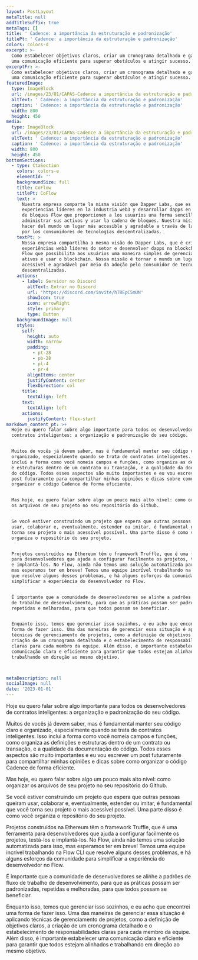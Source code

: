 ```yaml
---
layout: PostLayout
metaTitle: null
addTitleSuffix: true
metaTags: []
title: ' Cadence: a importância da estruturação e padronização'
titlePt: ' Cadence: a importância da estruturação e padronização'
colors: colors-d
excerpt: >-
  Como estabelecer objetivos claros, criar um cronograma detalhado e garantir
  uma comunicação eficiente para superar obstáculos e atingir sucesso.
excerptFr: >-
  Como estabelecer objetivos claros, criar um cronograma detalhado e garantir
  uma comunicação eficiente para superar obstáculos e atingir sucesso.
featuredImage:
  type: ImageBlock
  url: /images/23/01/CAPAS-Cadence a importância da estruturação e padronização.png
  altText: ' Cadence: a importância da estruturação e padronização'
  caption: ' Cadence: a importância da estruturação e padronização'
  width: 800
  height: 450
media:
  type: ImageBlock
  url: /images/23/01/CAPAS-Cadence a importância da estruturação e padronização.png
  altText: ' Cadence: a importância da estruturação e padronização'
  caption: ' Cadence: a importância da estruturação e padronização'
  width: 800
  height: 450
bottomSections:
  - type: CtaSection
    colors: colors-e
    elementId: ''
    backgroundSize: full
    title: CoFlow
    titlePt: CoFlow
    text: >
      Nuestra empresa comparte la misma visión que Dapper Labs, que es crear
      experiencias líderes en la industria web3 y desarrollar dapps en la cadena
      de bloques Flow que proporcionen a los usuarios una forma sencilla de
      administrar sus activos y usar la cadena de bloques. Nuestra misión es
      hacer del mundo un lugar más accesible y agradable a través de la adopción
      por los consumidores de tecnologías descentralizadas.
    textPt: >
      Nossa empresa compartilha a mesma visão do Dapper Labs, que é criar
      experiências web3 líderes do setor e desenvolver dapps na blockchain da
      Flow que possibilita aos usuários uma maneira simples de gerenciar seus
      ativos e usar o blockchain. Nossa missão é tornar o mundo um lugar mais
      acessível e agradável por meio da adoção pelo consumidor de tecnologias
      descentralizadas.
    actions:
      - label: Servidor no Discord
        altText: Entrar no Discord
        url: 'https://discord.com/invite/hT8EpC5mUN'
        showIcon: true
        icon: arrowRight
        style: primary
        type: Button
    backgroundImage: null
    styles:
      self:
        height: auto
        width: narrow
        padding:
          - pt-28
          - pb-28
          - pl-4
          - pr-4
        alignItems: center
        justifyContent: center
        flexDirection: col
      title:
        textAlign: left
      text:
        textAlign: left
      actions:
        justifyContent: flex-start
markdown_content_pt: >+
  Hoje eu quero falar sobre algo importante para todos os desenvolvedores de
  contratos inteligentes: a organização e padronização do seu código.


  Muitos de vocês já devem saber, mas é fundamental manter seu código claro e
  organizado, especialmente quando se trata de contratos inteligentes. Isso
  inclui a forma como você nomeia campos e funções, como organiza as definições
  e estruturas dentro de um contrato ou transação, e a qualidade da documentação
  do código. Todos esses aspectos são muito importantes e eu vou escrever um
  post futuramente para compartilhar minhas opiniões e dicas sobre como
  organizar o código Cadence de forma eficiente.


  Mas hoje, eu quero falar sobre algo um pouco mais alto nível: como organizar
  os arquivos de seu projeto no seu repositório do Github.


  Se você estiver construindo um projeto que espera que outras pessoas queiram
  usar, colaborar e, eventualmente, estender ou imitar, é fundamental que você
  torna seu projeto o mais acessível possível. Uma parte disso é como você
  organiza o repositório do seu projeto.


  Projetos construídos na Ethereum têm o framework Truffle, que é uma ferramenta
  para desenvolvedores que ajuda a configurar facilmente os projetos, testá-los
  e implantá-los. No Flow, ainda não temos uma solução automatizada para isso,
  mas esperamos ter em breve! Temos uma equipe incrível trabalhando na Flow CLI
  que resolve alguns desses problemas, e há alguns esforços da comunidade para
  simplificar a experiência do desenvolvedor no Flow.


  É importante que a comunidade de desenvolvedores se alinhe a padrões de fluxo
  de trabalho de desenvolvimento, para que as práticas possam ser padronizadas,
  repetidas e melhoradas, para que todos possam se beneficiar.


  Enquanto isso, temos que gerenciar isso sozinhos, e eu acho que encontrei uma
  forma de fazer isso. Uma das maneiras de gerenciar essa situação é aplicando
  técnicas de gerenciamento de projetos, como a definição de objetivos claros, a
  criação de um cronograma detalhado e o estabelecimento de responsabilidades
  claras para cada membro da equipe. Além disso, é importante estabelecer uma
  comunicação clara e eficiente para garantir que todos estejam alinhados e
  trabalhando em direção ao mesmo objetivo.



metaDescription: null
socialImage: null
date: '2023-01-01'
---
```

Hoje eu quero falar sobre algo importante para todos os desenvolvedores de contratos inteligentes: a organização e padronização do seu código.

Muitos de vocês já devem saber, mas é fundamental manter seu código claro e organizado, especialmente quando se trata de contratos inteligentes. Isso inclui a forma como você nomeia campos e funções, como organiza as definições e estruturas dentro de um contrato ou transação, e a qualidade da documentação do código. Todos esses aspectos são muito importantes e eu vou escrever um post futuramente para compartilhar minhas opiniões e dicas sobre como organizar o código Cadence de forma eficiente.

Mas hoje, eu quero falar sobre algo um pouco mais alto nível: como organizar os arquivos de seu projeto no seu repositório do Github.

Se você estiver construindo um projeto que espera que outras pessoas queiram usar, colaborar e, eventualmente, estender ou imitar, é fundamental que você torna seu projeto o mais acessível possível. Uma parte disso é como você organiza o repositório do seu projeto.

Projetos construídos na Ethereum têm o framework Truffle, que é uma ferramenta para desenvolvedores que ajuda a configurar facilmente os projetos, testá-los e implantá-los. No Flow, ainda não temos uma solução automatizada para isso, mas esperamos ter em breve! Temos uma equipe incrível trabalhando na Flow CLI que resolve alguns desses problemas, e há alguns esforços da comunidade para simplificar a experiência do desenvolvedor no Flow.

É importante que a comunidade de desenvolvedores se alinhe a padrões de fluxo de trabalho de desenvolvimento, para que as práticas possam ser padronizadas, repetidas e melhoradas, para que todos possam se beneficiar.

Enquanto isso, temos que gerenciar isso sozinhos, e eu acho que encontrei uma forma de fazer isso. Uma das maneiras de gerenciar essa situação é aplicando técnicas de gerenciamento de projetos, como a definição de objetivos claros, a criação de um cronograma detalhado e o estabelecimento de responsabilidades claras para cada membro da equipe. Além disso, é importante estabelecer uma comunicação clara e eficiente para garantir que todos estejam alinhados e trabalhando em direção ao mesmo objetivo.

